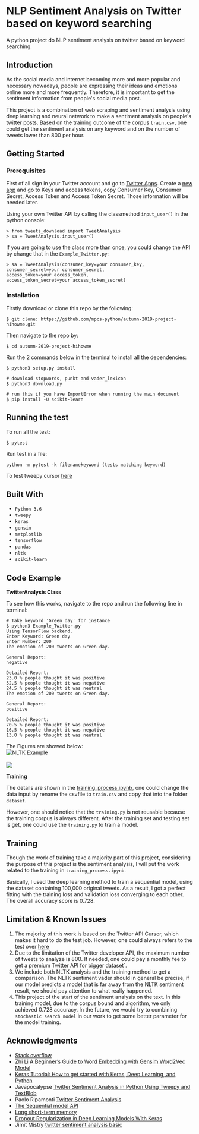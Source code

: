 # NLP Sentiment Analysis on Twitter based on keyword searching

A python project do NLP sentiment analysis on twitter based on keyword searching.

## Introduction

As the social media and internet becoming more and more popular and necessary nowadays, people are expressing their ideas and emotions online more and more frequently. Therefore, it is important to get the sentiment information from people's social media post.  

This project is a combination of web scraping and sentiment analysis using deep learning and neural network to make a sentiment analysis on people's twitter posts. Based on the training outcome of the corpus  `train.csv`, one could get the sentiment analysis on any keyword and on the number of tweets lower than 800 per hour.

## Getting Started

### Prerequisites

First of all sign in your Twitter account and go to [Twitter Apps](https://developer.twitter.com/en/apps). Create a [new app](https://www.toptal.com/python/twitter-data-mining-using-python) and go to Keys and access tokens, copy Consumer Key, Consumer Secret, Access Token and Access Token Secret. Those information will be needed later. 

Using your own Twitter API by calling the classmethod `input_user()` in the python console:

```
> from tweets_download import TweetAnalysis
> sa = TweetAnalysis.input_user()
```
If you are going to use the class more than once, you could change the API by change that in the `Example_Twitter.py`:
```
> sa = TweetAnalysis(consumer_key=your consumer_key,  
consumer_secret=your consumer_secret,  
access_token=your access_token,  
access_token_secret=your access_token_secret)
```
### Installation

Firstly download or clone this repo by the following:
```
$ git clone: https://github.com/mpcs-python/autumn-2019-project-hihowme.git
```
Then navigate to the repo by:
```
$ cd autumn-2019-project-hihowme
```
Run the 2 commands below in the terminal to install all the dependencies:
```
$ python3 setup.py install

# download stopwords, punkt and vader_lexicon
$ python3 download.py 

# run this if you have ImportError when running the main document
$ pip install -U scikit-learn
```
## Running the test

To run all the test:
```
$ pytest
```
Run test in a file:
```
python -m pytest -k filenamekeyword (tests matching keyword)
```

To test tweepy cursor [here](http://docs.tweepy.org/en/latest/running_tests.html)
## Built With

-   `Python 3.6`
-   `tweepy`
-   `keras`
-   `gensim`
-   `matplotlib`
-   `tensorflow`
-   `pandas`
-   `nltk`
-   `scikit-learn`

## Code Example

**TwitterAnalysis Class**

To see how this works, navigate to the repo and run the following line in terminal:
```
# Take keyword 'Green day' for instance
$ python3 Example_Twitter.py
Using TensorFlow backend.
Enter Keyword: Green day
Enter Number: 200
The emotion of 200 tweets on Green day. 

General Report: 
negative

Detailed Report: 
23.0 % people thought it was positive
52.5 % people thought it was negative
24.5 % people thought it was neutral
The emotion of 200 tweets on Green day. 

General Report: 
positive

Detailed Report: 
70.5 % people thought it was positive
16.5 % people thought it was negative
13.0 % people thought it was neutral

```
The Figures are showed below:\
![NLTK Example](https://github.com/mpcs-python/autumn-2019-project-hihowme/blob/master/figures/result_1_nltk.png)\
\
![](https://github.com/mpcs-python/autumn-2019-project-hihowme/blob/master/figures/result_2_training.png)

**Training**

The details are shown in the [training_process.ipynb](https://github.com/mpcs-python/autumn-2019-project-hihowme/blob/master/training_process.ipynb), one could change the
data input by rename the csvfile to `train.csv` and copy that into the folder `dataset`.

However, one should notice that the `training.py` is not reusable because the training corpus
is always different. After the training set and testing set is get, one could use the `training.py`
to train a model.

## Training
Though the work of training take a majority part of this project, considering the purpose of this project is the sentiment analysis, I will put the work related to the training in `training_process.ipynb`.

Basically, I used the deep learning method to train a sequential model, using the dataset containing 100,000 original tweets. 
As a result, I got a perfect fitting with the training loss and validation loss converging to each other.
The overall accuracy score is 0.728.

## Limitation & Known Issues

1.  The majority of this work is based on the Twitter API Cursor, which makes it hard to do the test job. However, one could always refers to the test over [here](https://github.com/mpcs-python/autumn-2019-project-hihowme/blob/master/training_process.ipynb)
2.  Due to the limitation of the Twitter developer API, the maximum number of tweets to analyze is 800. If needed, one could pay a monthly fee to get a premium Twitter API for bigger dataset`.
3.  We include both NLTK analysis and the training method to get a comparison. The NLTK 
sentiment vader should in general be precise, if our model predicts a model that is far
away from the NLTK sentiment result, we should pay attention to what really happened.
4.  This project of the start of the sentiment analysis on the text. In this
training model, due to the corpus bound and algorithm, we only achieved 0.728 accuracy.
In the future, we would try to combining `stochastic search model` in our work
to get some better parameter for the model training.

## Acknowledgments

-   [Stack overflow](https://stackoverflow.com/)
-   Zhi Li  [A Beginner’s Guide to Word Embedding with Gensim Word2Vec Model](https://towardsdatascience.com/a-beginners-guide-to-word-embedding-with-gensim-word2vec-model-5970fa56cc92)
-   [Keras Tutorial: How to get started with Keras, Deep Learning, and Python](https://www.pyimagesearch.com/2018/09/10/keras-tutorial-how-to-get-started-with-keras-deep-learning-and-python/)
-   Javapocalypse  [Twitter Sentiment Analysis in Python Using Tweepy and TextBlob](https://www.youtube.com/watch?v=eFdPGpny_hY)
-   Paolo Ripamonti  [Twitter Sentiment Analysis](https://www.kaggle.com/paoloripamonti/twitter-sentiment-analysis/output)
-   [The Sequential model API](https://keras.io/models/sequential/)
-   [Long short-term memory](https://en.wikipedia.org/wiki/Long_short-term_memory)
-   [Dropout Regularization in Deep Learning Models With Keras](https://machinelearningmastery.com/dropout-regularization-deep-learning-models-keras/)
-   Jimit Mistry  [twitter sentiment analysis basic](https://www.kaggle.com/mistryjimit26/twitter-sentiment-analysis-basic)
